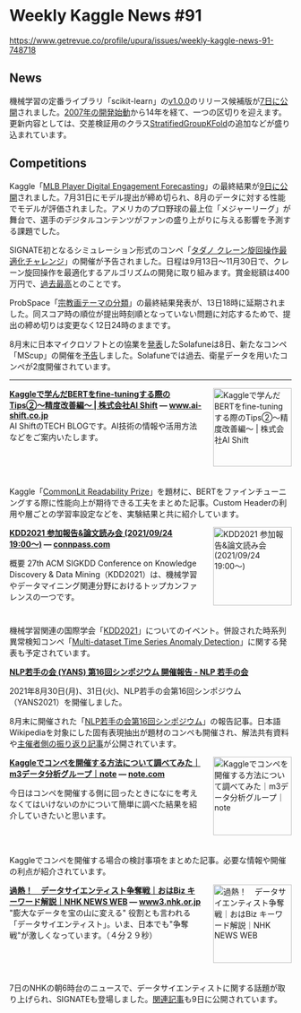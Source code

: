 # Weekly Kaggle News #91
https://www.getrevue.co/profile/upura/issues/weekly-kaggle-news-91-748718
<h3><h2>News</h2><p>機械学習の定番ライブラリ「scikit-learn」の<a href="https://scikit-learn.org/dev/whats_new/v1.0.html" target="_blank">v1.0.0</a>のリリース候補版が<a href="https://libraries.io/pypi/scikit-learn" target="_blank">7日に公開</a>されました。<a href="https://scikit-learn.org/stable/about.html" target="_blank">2007年の開発始動</a>から14年を経て、一つの区切りを迎えます。更新内容としては、交差検証用のクラス<a href="https://scikit-learn.org/dev/modules/generated/sklearn.model_selection.StratifiedGroupKFold.html#sklearn.model_selection.StratifiedGroupKFold" target="_blank">StratifiedGroupKFold</a>の追加などが盛り込まれています。</p><h2>Competitions</h2><p>Kaggle「<a href="https://www.kaggle.com/c/mlb-player-digital-engagement-forecasting" target="_blank">MLB Player Digital Engagement Forecasting</a>」の最終結果が<a href="https://www.kaggle.com/c/mlb-player-digital-engagement-forecasting/discussion/271325" target="_blank">9日に公開</a>されました。7月31日にモデル提出が締め切られ、8月のデータに対する性能でモデルが評価されました。アメリカのプロ野球の最上位「メジャーリーグ」が舞台で、選手のデジタルコンテンツがファンの盛り上がりに与える影響を予測する課題でした。</p><p>SIGNATE初となるシミュレーション形式のコンペ「<a href="https://signate.jp/competitions/428" target="_blank">タダノ クレーン旋回操作最適化チャレンジ</a>」の開催が予告されました。日程は9月13日〜11月30日で、クレーン旋回操作を最適化するアルゴリズムの開発に取り組みます。賞金総額は400万円で、<a href="https://twitter.com/signate_ss/status/1436128943581503490?s=20" target="_blank">過去最高</a>とのことです。</p><p>ProbSpace「<a href="https://comp.probspace.com/competitions/religious_art" target="_blank">宗教画テーマの分類</a>」の最終結果発表が、13日18時に延期されました。同スコア時の順位が提出時刻順となっていない問題に対応するためで、提出の締め切りは変更なく12日24時のままです。</p><p>8月末に日本マイクロソフトとの協業を<a href="https://prtimes.jp/main/html/rd/p/000000008.000065306.html" target="_blank">発表</a>したSolafuneは8日、新たなコンペ「MScup」の開催を<a href="https://twitter.com/solafune_inc/status/1435523871461969921?s=20" target="_blank">予告</a>しました。Solafuneでは過去、衛星データを用いたコンペが2度開催されています。</p></h3>
<hr>
<p>
<img width="140" height="140" alt="Kaggleで学んだBERTをfine-tuningする際のTips②〜精度改善編〜 | 株式会社AI Shift" style="float: right; margin-left: 20px; margin-bottom: 20px;" src="https://s3.amazonaws.com/revue/items/images/010/928/753/thumb/44c23b6b15d70994d766716b66bcaf1c.png?1630993502" />
<strong style='display: block;'><a href="https://www.ai-shift.co.jp/techblog/2145?utm_campaign=Weekly%20Kaggle%20News&amp;utm_medium=email&amp;utm_source=Revue%20newsletter">Kaggleで学んだBERTをfine-tuningする際のTips②〜精度改善編〜 | 株式会社AI Shift</a> &mdash; <a href="https://www.ai-shift.co.jp/techblog/2145">www.ai-shift.co.jp</a></strong>
AI ShiftのTECH BLOGです。AI技術の情報や活用方法などをご案内いたします。
</p>
<div style='clear: both;'></div>
<p><p>Kaggle「<a href="https://www.kaggle.com/c/commonlitreadabilityprize" target="_blank">CommonLit Readability Prize</a>」を題材に、BERTをファインチューニングする際に性能向上が期待できる工夫をまとめた記事。Custom Headerの利用や層ごとの学習率設定などを、実験結果と共に紹介しています。</p></p>
<p>
<img width="140" height="140" alt="KDD2021 参加報告&amp;論文読み会 (2021/09/24 19:00〜)" style="float: right; margin-left: 20px; margin-bottom: 20px;" src="https://s3.amazonaws.com/revue/items/images/010/869/125/thumb/3c671848ce751f85b1855f950e621cac.png?1630665392" />
<strong style='display: block;'><a href="https://connpass.com/event/223966/?utm_campaign=Weekly%20Kaggle%20News&amp;utm_medium=email&amp;utm_source=Revue%20newsletter">KDD2021 参加報告&amp;論文読み会 (2021/09/24 19:00〜)</a> &mdash; <a href="https://connpass.com/event/223966/">connpass.com</a></strong>
<p>概要 27th ACM SIGKDD Conference on Knowledge Discovery &amp; Data Mining（KDD2021）は、機械学習やデータマイニング関連分野におけるトップカンファレンスの一つです。 </p>
</p>
<div style='clear: both;'></div>
<p><p>機械学習関連の国際学会「<a href="https://kdd.org/kdd2021/" target="_blank">KDD2021</a>」についてのイベント。併設された時系列異常検知コンペ「<a href="https://compete.hexagon-ml.com/practice/competition/39/" target="_blank">Multi-dataset Time Series Anomaly Detection</a>」に関する発表も予定されています。&nbsp;</p></p>
<p>
<strong style='display: block;'><a href="https://yans.anlp.jp/entry/yans2021report?utm_campaign=Weekly%20Kaggle%20News&amp;utm_medium=email&amp;utm_source=Revue%20newsletter">NLP若手の会 (YANS) 第16回シンポジウム 開催報告 - NLP 若手の会</a></strong>
<p>2021年8月30日(月)、31日(火)、NLP若手の会第16回シンポジウム（YANS2021）を開催しました。</p>
</p>
<p><p>8月末に開催された「<a href="https://yans.anlp.jp/entry/yans2021" target="_blank">NLP若手の会第16回シンポジウム</a>」の報告記事。日本語Wikipediaを対象にした固有表現抽出が題材のコンペも開催され、解法共有資料や<a href="https://note.com/k141303/n/n461b278a8318" target="_blank">主催者側の振り返り記事</a>が公開されています。</p></p>
<p>
<img width="140" height="140" alt="Kaggleでコンペを開催する方法について調べてみた｜m3データ分析グループ｜note" style="float: right; margin-left: 20px; margin-bottom: 20px;" src="https://s3.amazonaws.com/revue/items/images/010/948/486/thumb/rectangle_large_type_2_7c4d12620e69b46a69add2e810c9ee17.png?1631085180" />
<strong style='display: block;'><a href="https://note.com/m3dag/n/na1f1667a0ccb?utm_campaign=Weekly%20Kaggle%20News&amp;utm_medium=email&amp;utm_source=Revue%20newsletter">Kaggleでコンペを開催する方法について調べてみた｜m3データ分析グループ｜note</a> &mdash; <a href="https://note.com/m3dag/n/na1f1667a0ccb">note.com</a></strong>
<p>今日はコンペを開催する側に回ったときになにを考えなくてはいけないのかについて簡単に調べた結果を紹介していきたいと思います。</p>
</p>
<div style='clear: both;'></div>
<p><p>Kaggleでコンペを開催する場合の検討事項をまとめた記事。必要な情報や開催の利点が紹介されています。</p></p>
<p>
<img width="140" height="140" alt="過熱！　データサイエンティスト争奪戦｜おはBiz キーワード解説｜NHK NEWS WEB" style="float: right; margin-left: 20px; margin-bottom: 20px;" src="https://s3.amazonaws.com/revue/items/images/010/928/201/thumb/ohabiz_2021_0907_movie_00.jpg?1630987710" />
<strong style='display: block;'><a href="https://www3.nhk.or.jp/news/contents/ohabiz/2021_0907.html?utm_campaign=Weekly%20Kaggle%20News&amp;utm_medium=email&amp;utm_source=Revue%20newsletter">過熱！　データサイエンティスト争奪戦｜おはBiz キーワード解説｜NHK NEWS WEB</a> &mdash; <a href="https://www3.nhk.or.jp/news/contents/ohabiz/2021_0907.html">www3.nhk.or.jp</a></strong>
"膨大なデータを宝の山に変える" 役割とも言われる「データサイエンティスト」。いま、日本でも"争奪戦"が激しくなっています。（４分２９秒）
</p>
<div style='clear: both;'></div>
<p><p>7日のNHKの朝6時台のニュースで、データサイエンティストに関する話題が取り上げられ、SIGNATEも登場しました。<a href="https://www3.nhk.or.jp/news/html/20210909/k10013251211000.html" target="_blank">関連記事</a>も9日に公開されています。</p></p>

